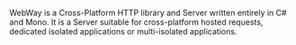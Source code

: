 WebWay is a Cross-Platform HTTP library and Server written entirely in C# and Mono. It is a Server suitable for cross-platform hosted requests, dedicated isolated applications or multi-isolated applications.